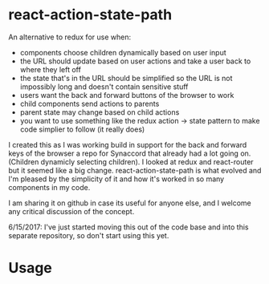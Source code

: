 # react-action-state-path
An alternative to redux for use when: 
* components choose children dynamically based on user input
* the URL should update based on user actions and take a user back to where they left off
* the state that's in the URL should be simplified so the URL is not impossibly long and doesn't contain sensitive stuff
* users want the back and forward buttons of the browser to work
* child components send actions to parents
* parent state may change based on child actions
* you want to use something like the redux action -> state pattern to make code simplier to follow (it really does)

I created this as I was working build in support for the back and forward keys of the browser a repo for Synaccord that already had a lot going on.  (Children dynamicly selecting children). I looked at redux and react-router but it seemed like a big change.  react-action-state-path is what evolved and I'm pleased by the simplicity of it and how it's worked in so many components in my code.  

I am sharing it on github in case its useful for anyone else, and I welcome any critical discussion of the concept.  


6/15/2017: I've just started moving this out of the code base and into this separate repository, so don't start using this yet.

# Usage

<ReactActionSatePath>
